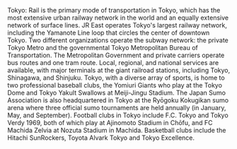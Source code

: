 Tokyo: Rail is the primary mode of transportation in Tokyo, which has the most extensive urban railway network in the world and an equally extensive network of surface lines. JR East operates Tokyo's largest railway network, including the Yamanote Line loop that circles the center of downtown Tokyo. Two different organizations operate the subway network: the private Tokyo Metro and the governmental Tokyo Metropolitan Bureau of Transportation. The Metropolitan Government and private carriers operate bus routes and one tram route. Local, regional, and national services are available, with major terminals at the giant railroad stations, including Tokyo, Shinagawa, and Shinjuku. Tokyo, with a diverse array of sports, is home to two professional baseball clubs, the Yomiuri Giants who play at the Tokyo Dome and Tokyo Yakult Swallows at Meiji-Jingu Stadium. The Japan Sumo Association is also headquartered in Tokyo at the Ryōgoku Kokugikan sumo arena where three official sumo tournaments are held annually (in January, May, and September). Football clubs in Tokyo include F.C. Tokyo and Tokyo Verdy 1969, both of which play at Ajinomoto Stadium in Chōfu, and FC Machida Zelvia at Nozuta Stadium in Machida. Basketball clubs include the Hitachi SunRockers, Toyota Alvark Tokyo and Tokyo Excellence.
